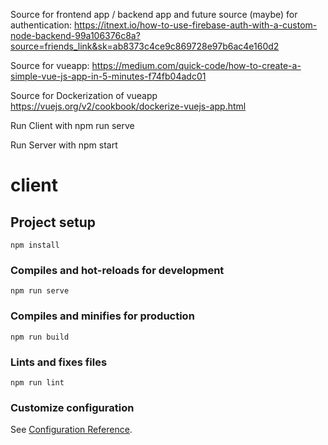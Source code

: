 Source for frontend app / backend app and future source (maybe) for
authentication: https://itnext.io/how-to-use-firebase-auth-with-a-custom-node-backend-99a106376c8a?source=friends_link&sk=ab8373c4ce9c869728e97b6ac4e160d2

Source for vueapp: https://medium.com/quick-code/how-to-create-a-simple-vue-js-app-in-5-minutes-f74fb04adc01

Source for Dockerization of vueapp https://vuejs.org/v2/cookbook/dockerize-vuejs-app.html


Run Client with
npm run serve

Run Server with
npm start

# client

## Project setup
```
npm install
```

### Compiles and hot-reloads for development
```
npm run serve
```

### Compiles and minifies for production
```
npm run build
```

### Lints and fixes files
```
npm run lint
```

### Customize configuration
See [Configuration Reference](https://cli.vuejs.org/config/).
